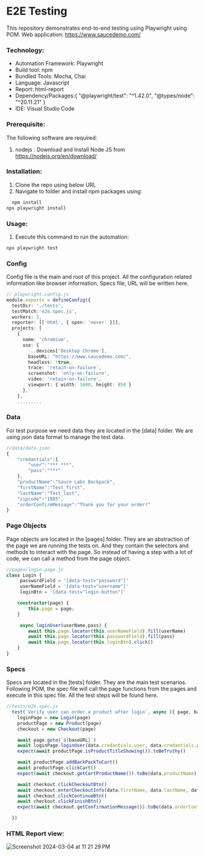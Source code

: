 # E2E Testing

This repository demonstrates end-to-end testing using Playwright using POM.
Web application: https://www.saucedemo.com/

### Technology: <br>
* Automation Framework: Playwright <br>
* Build tool: npm <br>
* Bundled Tools: Mocha, Chai
* Language: Javascript <br>
* Report: html-report <br>
* Dependency/Packages:{
    "@playwright/test": "^1.42.0",
    "@types/node": "^20.11.21"
} <br>
* IDE: Visual Studio Code <br>

### Prerequisite:
The following software are required:

1. nodejs : Download and Install Node JS from<br>
    https://nodejs.org/en/download/<br>

### Installation:
1. Clone the repo using below URL<br>
2. Navigate to folder and install npm packages using:<br>
```typescript
  npm install
npx playwright install
  ```


  ### Usage:
  1. Execute this command to run the automation:<br>
  ```typescript
  npx playwright test
  ```

### Config
Config file is the main and root of this project. All the configuration related information like browser information, Specs file, URL will be written here.

```typescript
// playwright.config.js
module.exports = defineConfig({
  testDir: './tests',
  testMatch:'e2e.spec.js',
  workers: 1,
  reporter: [['html', { open: 'never' }]],
  projects: [
    {
      name: 'chromium',
      use: {
        ...devices['Desktop Chrome'],
        baseURL: "https://www.saucedemo.com/",
        headless: !true,
        trace: 'retain-on-failure',
        screenshot: 'only-on-failure',
        video: 'retain-on-failure',
        viewport: { width: 1600, height: 850 }
      },
    },
    .........

```

### Data
For test purpose we need data they are located in the [data] folder. We are using json data format to manage the test data.
```typescript
//data/data.json
{
    "credantials":{
        "user":"*** ***",
        "pass":"***"
    },
    "productName":"Sauce Labs Backpack",
    "firstName":"Test_first",
    "lastName":"Test_last",
    "zipcode":"1985",
    "orderConfirmMessage":"Thank you for your order!"
}

```

### Page Objects
Page objects are located in the [pages] folder. They are an abstraction of the page we are running the tests on. And they contain the selectors and methods to interact with the page. So instead of having a step with a lot of code, we can call a method from the page object.

```typescript
//pages/login.page.js
class Login {
     passwordField = '[data-test="password"]'
     userNameField = '[data-test="username"]'
     loginBtn = '[data-test="login-button"]'

    constructor(page) {
        this.page = page;
    }

     async loginUser(userName,pass) {
        await this.page.locator(this.userNameField).fill(userName)
        await this.page.locator(this.passwordField).fill(pass)
        await this.page.locator(this.loginBtn).click()
    }
}
```
### Specs
Specs are located in the [tests] folder. They are the main test scenarios. Following POM, the spec file will call the page functions from the pages and execute in this spec file. All the test steps will be found here.


```typescript
//tests/e2e.spec.js
  test(`Verify user can order a product after login`, async ({ page, baseURL }) => {
    loginPage = new Login(page)
    productPage = new Product(page)
    checkout = new Checkout(page)

    await page.goto(`${baseURL}`)
    await loginPage.loginUser(data.credantials.user, data.credantials.pass)
    expect(await productPage.isProductTitleShowing()).toBeTruthy()

    await productPage.addBackPackToCart()
    await productPage.clickCart()
    expect(await checkout.getCartProductName()).toBe(data.productName)

    await checkout.clickCheckoutBtn()
    await checkout.enterCheckoutInfo(data.firstName, data.lastName, data.zipcode)
    await checkout.clickContinueBtn()
    await checkout.clickFinishBtn()
    expect(await checkout.getConfirmationMessage()).toBe(data.orderConfirmMessage)

  })
```

###  HTML Report view:
![Screenshot 2024-03-04 at 11 21 29 PM](https://github.com/AslanAslan01/Playwright-Project/assets/128255111/9e5e91f0-8174-4df0-8004-068854f8e0f3)
